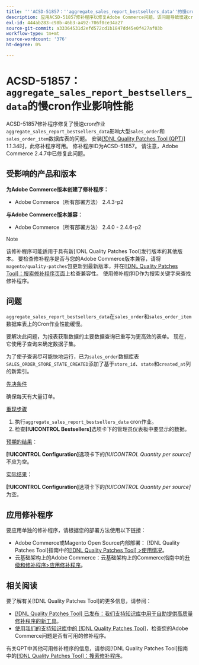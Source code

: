 ```yaml
---
title: '''ACSD-51857：''aggregate_sales_report_bestsellers_data''的慢cron作业影响性能'''
description: 应用ACSD-51857修补程序以修复Adobe Commerce问题，该问题导致慢速cron作业“aggregate_sales_report_bestsellers_data”影响大型“sales_order”和“sales_order_item”数据库表。
exl-id: 444ab283-c98b-46b3-a492-706f0ce34a27
source-git-commit: a33364531d2efd572cd1b1847dd45e0f427af03b
workflow-type: tm+mt
source-wordcount: '376'
ht-degree: 0%

---
```


# ACSD-51857： `aggregate_sales_report_bestsellers_data`的慢cron作业影响性能

ACSD-51857修补程序修复了慢速cron作业`aggregate_sales_report_bestsellers_data`影响大型`sales_order`和`sales_order_item`数据库表的问题。 安装[[!DNL Quality Patches Tool (QPT)]](/help/announcements/adobe-commerce-announcements/magento-quality-patches-released-new-tool-to-self-serve-quality-patches.md) 1.1.34时，此修补程序可用。 修补程序ID为ACSD-51857。 请注意，Adobe Commerce 2.4.7中已修复此问题。

## 受影响的产品和版本

**为Adobe Commerce版本创建了修补程序：**

* Adobe Commerce（所有部署方法） 2.4.3-p2

**与Adobe Commerce版本兼容：**

* Adobe Commerce（所有部署方法） 2.4.0 - 2.4.6-p2

>[!NOTE]
>
>该修补程序可能适用于具有新[!DNL Quality Patches Tool]发行版本的其他版本。 要检查修补程序是否与您的Adobe Commerce版本兼容，请将`magento/quality-patches`包更新到最新版本，并在[[!DNL Quality Patches Tool]：搜索修补程序页面](https://experienceleague.adobe.com/tools/commerce-quality-patches/index.html?lang=zh-Hans)上检查兼容性。 使用修补程序ID作为搜索关键字来查找修补程序。

## 问题

`aggregate_sales_report_bestsellers_data`在`sales_order`和`sales_order_item`数据库表上的Cron作业性能缓慢。

要解决此问题，为报表获取数据的主要数据查询已重写为更高效的表单。 现在，它使用子查询来确定数据子集。

为了使子查询尽可能快地运行，已为`sales_order`数据库表`SALES_ORDER_STORE_STATE_CREATED`添加了基于`store_id`、`state`和`created_at`列的新索引。

<u>先决条件</u>

确保每天有大量订单。

<u>重现步骤</u>

1. 执行`aggregate_sales_report_bestsellers_data` cron作业。
1. 检查&#x200B;**[!UICONTROL Bestsellers]**&#x200B;选项卡下的管理员仪表板中要显示的数据。

<u>预期的结果</u>：

**[!UICONTROL Configuration]**&#x200B;选项卡下的&#x200B;*[!UICONTROL Quantity per source]*&#x200B;不应为空。

<u>实际结果</u>：

**[!UICONTROL Configuration]**&#x200B;选项卡下的&#x200B;*[!UICONTROL Quantity per source]*&#x200B;为空。

## 应用修补程序

要应用单独的修补程序，请根据您的部署方法使用以下链接：

* Adobe Commerce或Magento Open Source内部部署： [!DNL Quality Patches Tool]指南中的[[!DNL Quality Patches Tool] >使用情况](https://experienceleague.adobe.com/docs/commerce-operations/tools/quality-patches-tool/usage.html?lang=zh-Hans)。
* 云基础架构上的Adobe Commerce：云基础架构上的Commerce指南中的[升级和修补程序>应用修补程序](https://experienceleague.adobe.com/docs/commerce-cloud-service/user-guide/develop/upgrade/apply-patches.html?lang=zh-Hans)。

## 相关阅读

要了解有关[!DNL Quality Patches Tool]的更多信息，请参阅：

* [[!DNL Quality Patches Tool] 已发布：我们支持知识库中用于自助提供高质量修补程序的新工具](/help/announcements/adobe-commerce-announcements/magento-quality-patches-released-new-tool-to-self-serve-quality-patches.md)。
* [使用我们的支持知识库中的 [!DNL Quality Patches Tool]](/help/support-tools/patches-available-in-qpt-tool/check-patch-for-magento-issue-with-magento-quality-patches.md)，检查您的Adobe Commerce问题是否有可用的修补程序。

有关QPT中其他可用修补程序的信息，请参阅[!DNL Quality Patches Tool]指南中的[[!DNL Quality Patches Tool]：搜索修补程序](https://experienceleague.adobe.com/tools/commerce-quality-patches/index.html?lang=zh-Hans)。
